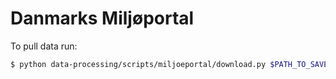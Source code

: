 # Danmarks Miljøportal

To pull data run:

```bash
$ python data-processing/scripts/miljoeportal/download.py $PATH_TO_SAVE_RAW_DATA $PATH_TO_SAVE_EXTRACTED_DATA4
```